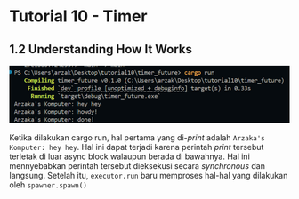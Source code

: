 # Tutorial 10 - Timer

## 1.2 Understanding How It Works

![alt text](image.png)

Ketika dilakukan cargo run, hal pertama yang di-_print_ adalah `Arzaka's Komputer: hey hey`. Hal ini dapat terjadi karena perintah _print_ tersebut terletak di luar async block walaupun berada di bawahnya. Hal ini mennyebabkan perintah tersebut dieksekusi secara _synchronous_ dan langsung. Setelah itu, `executor.run` baru memproses hal-hal yang dilakukan oleh `spawner.spawn()`